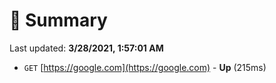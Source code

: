 # 📖 Summary
Last updated: **3/28/2021, 1:57:01 AM**

- `GET` [https://google.com](https://google.com) - **Up** (215ms)
